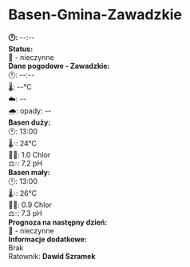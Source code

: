 # Basen-Gmina-Zawadzkie
<!DOCTYPE html>
<html lang="pl">
<head>
    <strong>🕐:</strong> <span id="current-time">--:--</span><br />
    <strong>Status:</strong><br />🔴 - nieczynne
  </div>

  <div class="section">
    <strong>Dane pogodowe - Zawadzkie:</strong><br />
    🕐: <span id="weather-time">--:--</span><br />
    🌡️: <span id="temperature">--°C</span><br />
    ☁️: <span id="cloudiness">--</span><br />
    🌧️: opady: <span id="precipitation">--</span>
  </div>

  <div class="section">
    <strong>Basen duży:</strong><br />
    🕐: 13:00<br />
    🌡️💧: 24°C<br />
    🧪💧: 1.0 Chlor<br />
    ⚖️💧: 7.2 pH
  </div>

  <div class="section">
    <strong>Basen mały:</strong><br />
    🕐: 13:00<br />
    🌡️💧: 26°C<br />
    🧪💧: 0.9 Chlor<br />
    ⚖️💧: 7.3 pH
  </div>

  <div class="section">
    <strong>Prognoza na następny dzień:</strong><br />🔴 - nieczynne
  </div>

  <div class="section">
    <strong>Informacje dodatkowe:</strong><br />
    Brak
  </div>

  <div class="footer">
    Ratownik: <strong>Dawid Szramek</strong>
  </div>

  <script>
    function updateTime() {
      const now = new Date();
      const hours = now.getHours().toString().padStart(2, "0");
      const minutes = now.getMinutes().toString().padStart(2, "0");
      document.getElementById("current-time").textContent = `${hours}:${minutes}`;
      document.getElementById("weather-time").textContent = `${hours}:${minutes}`;
    }

    updateTime();
    setInterval(updateTime, 60000);

    async function getWeather() {
      const apiKey = "bba4586a8e424e6cbf3125210251904";
      const city = "Zawadzkie";
      const url = `https://api.weatherapi.com/v1/current.json?key=${apiKey}&q=${city}&lang=pl`;

      try {
        const response = await fetch(url);
        const data = await response.json();

        const temperature = data.current.temp_c;
        const cloudiness = data.current.condition.text;
        const precipitation = data.current.precip_mm;
        const precipitationText = precipitation > 0 ? "występują" : "nie występują";

        document.getElementById("temperature").textContent = `${temperature}°C`;
        document.getElementById("cloudiness").textContent = cloudiness;
        document.getElementById("precipitation").textContent = precipitationText;
      } catch (error) {
        console.error("Błąd przy pobieraniu danych pogodowych:", error);
      }
    }

    getWeather();
  </script>
</body>
</html>
